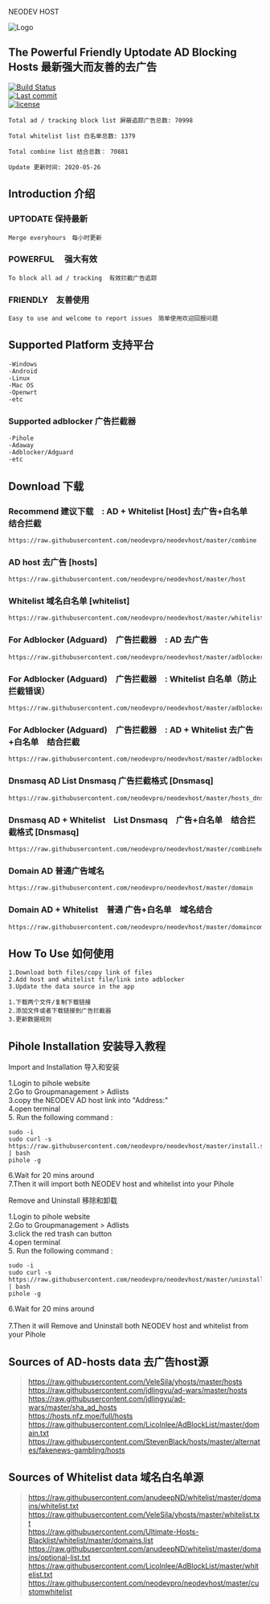 NEODEV HOST

![Logo](https://raw.githubusercontent.com/neodevpro/neodevhost/master/logo.png)


## The Powerful Friendly Uptodate AD Blocking Hosts 最新强大而友善的去广告
   

[![Build Status](https://img.shields.io/github/workflow/status/neodevpro/neodevhost/CI/master)](https://github.com/neodevpro/neodevhost/actions?workflow=CI)<br/>
[![Last commit](https://img.shields.io/github/last-commit/neodevpro/neodevhost.svg)](https://github.com/neodevpro/neodevhost/commit/master)<br/>
[![license](https://img.shields.io/github/license/neodevpro/neodevhost.svg)](https://github.com/neodevpro/neodevhost/blob/master/LICENSE)

```
Total ad / tracking block list 屏蔽追踪广告总数: 70998

Total whitelist list 白名单总数: 1379

Total combine list 结合总数： 70881

Update 更新时间: 2020-05-26
```
## Introduction 介绍

### UPTODATE 保持最新<br/>
    Merge everyhours　每小时更新
### POWERFUL　 强大有效<br/>
    To block all ad / tracking  有效拦截广告追踪　
### FRIENDLY　友善使用<br/>
    Easy to use and welcome to report issues　简单使用欢迎回报问题
   
## Supported Platform 支持平台
```
-Windows
-Android
-Linux
-Mac OS
-Openwrt
-etc
```
### Supported adblocker 广告拦截器
```
-Pihole
-Adaway
-Adblocker/Adguard
-etc
```
## Download 下载 

### Recommend 建议下载　: AD + Whitelist [Host] 去广告+白名单　结合拦截
```
https://raw.githubusercontent.com/neodevpro/neodevhost/master/combine
```
### AD host 去广告 [hosts]
```
https://raw.githubusercontent.com/neodevpro/neodevhost/master/host
```

### Whitelist 域名白名单 [whitelist]
```
https://raw.githubusercontent.com/neodevpro/neodevhost/master/whitelist
```


### For Adblocker (Adguard)　广告拦截器　: AD 去广告
```
https://raw.githubusercontent.com/neodevpro/neodevhost/master/adblocker
```

### For Adblocker (Adguard)　广告拦截器　: Whitelist 白名单（防止拦截错误）
```
https://raw.githubusercontent.com/neodevpro/neodevhost/master/adblockerwhite
```

### For Adblocker (Adguard)　广告拦截器　: AD + Whitelist 去广告+白名单　结合拦截
```
https://raw.githubusercontent.com/neodevpro/neodevhost/master/adblockercombine
```

### Dnsmasq AD List Dnsmasq 广告拦截格式 [Dnsmasq] 
```
https://raw.githubusercontent.com/neodevpro/neodevhost/master/hosts_dnsmasq.conf
```

### Dnsmasq AD + Whitelist　List Dnsmasq　广告+白名单　结合拦截格式  [Dnsmasq] 
``` 
https://raw.githubusercontent.com/neodevpro/neodevhost/master/combinehosts_dnsmasq.conf
```
### Domain AD 普通广告域名
```
https://raw.githubusercontent.com/neodevpro/neodevhost/master/domain
```

### Domain AD + Whitelist　普通 广告+白名单　域名结合
```
https://raw.githubusercontent.com/neodevpro/neodevhost/master/domaincombine
```

## How To Use 如何使用
```
1.Download both files/copy link of files
2.Add host and whitelist file/link into adblocker
3.Update the data source in the app
```
```
1.下载两个文件/复制下载链接
2.添加文件或者下载链接到广告拦截器
3.更新数据规则
```
## Pihole Installation 安装导入教程

Import and Installation 导入和安装<br/>

1.Login to pihole website<br/>
2.Go to Groupmanagement > Adlists<br/>
3.copy the NEODEV AD host link into "Address:"<br/>
4.open terminal<br/>
5. Run the following command :<br/>
```
sudo -i
sudo curl -s https://raw.githubusercontent.com/neodevpro/neodevhost/master/install.sh | bash
pihole -g
```
6.Wait for 20 mins around  <br/>
7.Then it will import both NEODEV host and whitelist into your Pihole <br/>


Remove and Uninstall 移除和卸载<br/>

1.Login to pihole website<br/>
2.Go to Groupmanagement > Adlists<br/>
3.click the red trash can button<br/>
4.open terminal<br/>
5. Run the following command :<br/>
```
sudo -i
sudo curl -s https://raw.githubusercontent.com/neodevpro/neodevhost/master/uninstall.sh | bash
pihole -g
```
6.Wait for 20 mins around  <br/> <br/>
7.Then it will Remove and Uninstall both NEODEV host and whitelist from your Pihole <br/>

## Sources of AD-hosts data 去广告host源

>https://raw.githubusercontent.com/VeleSila/yhosts/master/hosts<br/>
>https://raw.githubusercontent.com/jdlingyu/ad-wars/master/hosts<br/>
>https://raw.githubusercontent.com/jdlingyu/ad-wars/master/sha_ad_hosts<br/>
>https://hosts.nfz.moe/full/hosts<br/>
>https://raw.githubusercontent.com/Licolnlee/AdBlockList/master/domain.txt<br/>
>https://raw.githubusercontent.com/StevenBlack/hosts/master/alternates/fakenews-gambling/hosts<br/>

## Sources of Whitelist data 域名白名单源

>https://raw.githubusercontent.com/anudeepND/whitelist/master/domains/whitelist.txt<br/>
>https://raw.githubusercontent.com/VeleSila/yhosts/master/whitelist.txt<br/>
>https://raw.githubusercontent.com/Ultimate-Hosts-Blacklist/whitelist/master/domains.list<br/>
>https://raw.githubusercontent.com/anudeepND/whitelist/master/domains/optional-list.txt<br/>
>https://raw.githubusercontent.com/Licolnlee/AdBlockList/master/whitelist.txt<br/>
>https://raw.githubusercontent.com/neodevpro/neodevhost/master/customwhitelist<br/>
